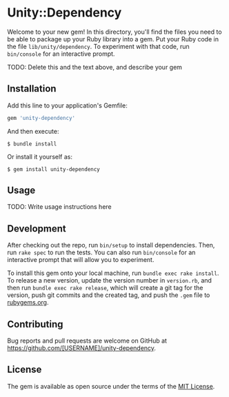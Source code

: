 # Unity::Dependency

Welcome to your new gem! In this directory, you'll find the files you need to be able to package up your Ruby library into a gem. Put your Ruby code in the file `lib/unity/dependency`. To experiment with that code, run `bin/console` for an interactive prompt.

TODO: Delete this and the text above, and describe your gem

## Installation

Add this line to your application's Gemfile:

```ruby
gem 'unity-dependency'
```

And then execute:

    $ bundle install

Or install it yourself as:

    $ gem install unity-dependency

## Usage

TODO: Write usage instructions here

## Development

After checking out the repo, run `bin/setup` to install dependencies. Then, run `rake spec` to run the tests. You can also run `bin/console` for an interactive prompt that will allow you to experiment.

To install this gem onto your local machine, run `bundle exec rake install`. To release a new version, update the version number in `version.rb`, and then run `bundle exec rake release`, which will create a git tag for the version, push git commits and the created tag, and push the `.gem` file to [rubygems.org](https://rubygems.org).

## Contributing

Bug reports and pull requests are welcome on GitHub at https://github.com/[USERNAME]/unity-dependency.

## License

The gem is available as open source under the terms of the [MIT License](https://opensource.org/licenses/MIT).
